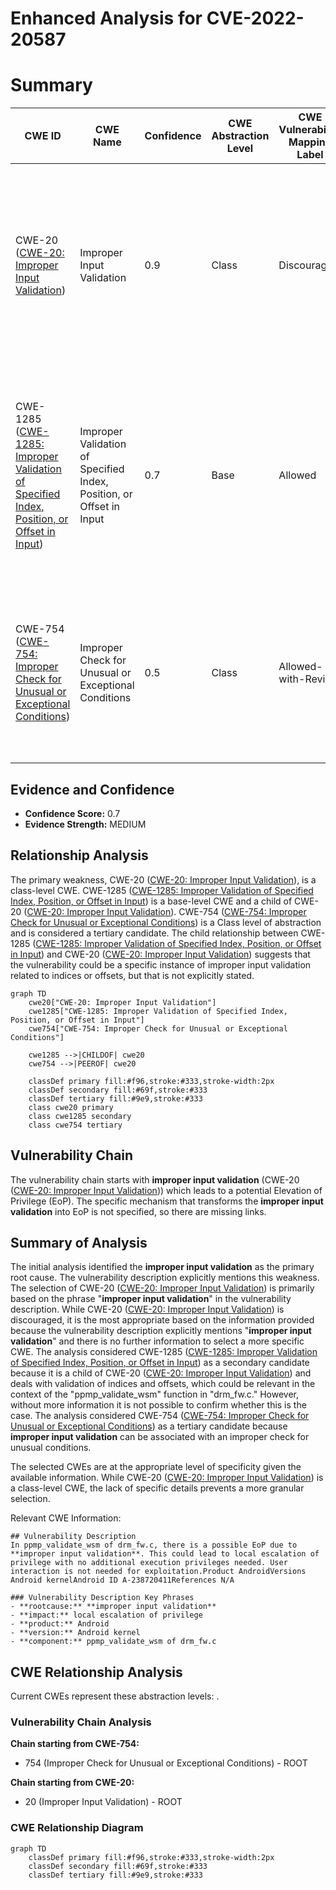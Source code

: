 # Enhanced Analysis for CVE-2022-20587

# Summary
| CWE ID | CWE Name | Confidence | CWE Abstraction Level | CWE Vulnerability Mapping Label | CWE-Vulnerability Mapping Notes |
|---|---|---|---|---|---|
| CWE-20 ([CWE-20: Improper Input Validation](https://cwe.mitre.org/data/definitions/20.html)) | Improper Input Validation | 0.9 | Class | Discouraged | The vulnerability description explicitly states "**improper input validation**" as the root cause. Though discouraged, it is the most appropriate high level classification.|
| CWE-1285 ([CWE-1285: Improper Validation of Specified Index, Position, or Offset in Input](https://cwe.mitre.org/data/definitions/1285.html)) | Improper Validation of Specified Index, Position, or Offset in Input | 0.7 | Base | Allowed |  A more specific form of input validation related to indices, positions, or offsets. Considered as a secondary candidate due to its relevance in resource access contexts. |
| CWE-754 ([CWE-754: Improper Check for Unusual or Exceptional Conditions](https://cwe.mitre.org/data/definitions/754.html)) | Improper Check for Unusual or Exceptional Conditions | 0.5 | Class | Allowed-with-Review | Considered as tertiary candidate because **improper input validation** can be associated with an improper check for unusual conditions.|

## Evidence and Confidence

*   **Confidence Score:** 0.7
*   **Evidence Strength:** MEDIUM

## Relationship Analysis
The primary weakness, CWE-20 ([CWE-20: Improper Input Validation](https://cwe.mitre.org/data/definitions/20.html)), is a class-level CWE. CWE-1285 ([CWE-1285: Improper Validation of Specified Index, Position, or Offset in Input](https://cwe.mitre.org/data/definitions/1285.html)) is a base-level CWE and a child of CWE-20 ([CWE-20: Improper Input Validation](https://cwe.mitre.org/data/definitions/20.html)). CWE-754 ([CWE-754: Improper Check for Unusual or Exceptional Conditions](https://cwe.mitre.org/data/definitions/754.html)) is a Class level of abstraction and is considered a tertiary candidate.
The child relationship between CWE-1285 ([CWE-1285: Improper Validation of Specified Index, Position, or Offset in Input](https://cwe.mitre.org/data/definitions/1285.html)) and CWE-20 ([CWE-20: Improper Input Validation](https://cwe.mitre.org/data/definitions/20.html)) suggests that the vulnerability could be a specific instance of improper input validation related to indices or offsets, but that is not explicitly stated.

```mermaid
graph TD
    cwe20["CWE-20: Improper Input Validation"]
    cwe1285["CWE-1285: Improper Validation of Specified Index, Position, or Offset in Input"]
    cwe754["CWE-754: Improper Check for Unusual or Exceptional Conditions"]
    
    cwe1285 -->|CHILDOF| cwe20
    cwe754 -->|PEEROF| cwe20
    
    classDef primary fill:#f96,stroke:#333,stroke-width:2px
    classDef secondary fill:#69f,stroke:#333
    classDef tertiary fill:#9e9,stroke:#333
    class cwe20 primary
    class cwe1285 secondary
    class cwe754 tertiary
```

## Vulnerability Chain
The vulnerability chain starts with **improper input validation** (CWE-20 ([CWE-20: Improper Input Validation](https://cwe.mitre.org/data/definitions/20.html))) which leads to a potential Elevation of Privilege (EoP). The specific mechanism that transforms the **improper input validation** into EoP is not specified, so there are missing links.

## Summary of Analysis
The initial analysis identified the **improper input validation** as the primary root cause. The vulnerability description explicitly mentions this weakness.
The selection of CWE-20 ([CWE-20: Improper Input Validation](https://cwe.mitre.org/data/definitions/20.html)) is primarily based on the phrase "**improper input validation**" in the vulnerability description. While CWE-20 ([CWE-20: Improper Input Validation](https://cwe.mitre.org/data/definitions/20.html)) is discouraged, it is the most appropriate based on the information provided because the vulnerability description explicitly mentions "**improper input validation**" and there is no further information to select a more specific CWE.
The analysis considered CWE-1285 ([CWE-1285: Improper Validation of Specified Index, Position, or Offset in Input](https://cwe.mitre.org/data/definitions/1285.html)) as a secondary candidate because it is a child of CWE-20 ([CWE-20: Improper Input Validation](https://cwe.mitre.org/data/definitions/20.html)) and deals with validation of indices and offsets, which could be relevant in the context of the "ppmp_validate_wsm" function in "drm_fw.c." However, without more information it is not possible to confirm whether this is the case.
The analysis considered CWE-754 ([CWE-754: Improper Check for Unusual or Exceptional Conditions](https://cwe.mitre.org/data/definitions/754.html)) as a tertiary candidate because **improper input validation** can be associated with an improper check for unusual conditions.

The selected CWEs are at the appropriate level of specificity given the available information. While CWE-20 ([CWE-20: Improper Input Validation](https://cwe.mitre.org/data/definitions/20.html)) is a class-level CWE, the lack of specific details prevents a more granular selection.

Relevant CWE Information:
```
## Vulnerability Description
In ppmp_validate_wsm of drm_fw.c, there is a possible EoP due to **improper input validation**. This could lead to local escalation of privilege with no additional execution privileges needed. User interaction is not needed for exploitation.Product AndroidVersions Android kernelAndroid ID A-238720411References N/A

### Vulnerability Description Key Phrases
- **rootcause:** **improper input validation**
- **impact:** local escalation of privilege
- **product:** Android
- **version:** Android kernel
- **component:** ppmp_validate_wsm of drm_fw.c
```


## CWE Relationship Analysis

Current CWEs represent these abstraction levels: .


### Vulnerability Chain Analysis

**Chain starting from CWE-754:**
- 754 (Improper Check for Unusual or Exceptional Conditions) - ROOT


**Chain starting from CWE-20:**
- 20 (Improper Input Validation) - ROOT



### CWE Relationship Diagram

```mermaid
graph TD
    classDef primary fill:#f96,stroke:#333,stroke-width:2px
    classDef secondary fill:#69f,stroke:#333
    classDef tertiary fill:#9e9,stroke:#333
```